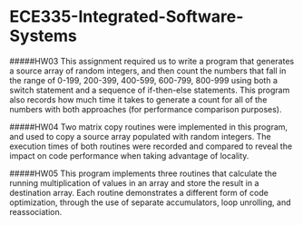# ECE335-Integrated-Software-Systems

#####HW03
This assignment required us to write a program that generates a source array of random integers, and then count the numbers that fall in the range of 0-199, 200-399, 400-599, 600-799, 800-999 using both a switch statement and a sequence of if-then-else statements. This program also records how much time it takes to generate a count for all of the numbers with both approaches (for performance comparison purposes).

#####HW04
Two matrix copy routines were implemented in this program, and used to copy a source array populated with random integers. The execution times of both routines were recorded and compared to reveal the impact on code performance when taking advantage of locality.

#####HW05
This program implements three routines that calculate the running multiplication of values in an array and store the result in a destination array. Each routine demonstrates a different form of code optimization, through the use of separate accumulators, loop unrolling, and reassociation.


